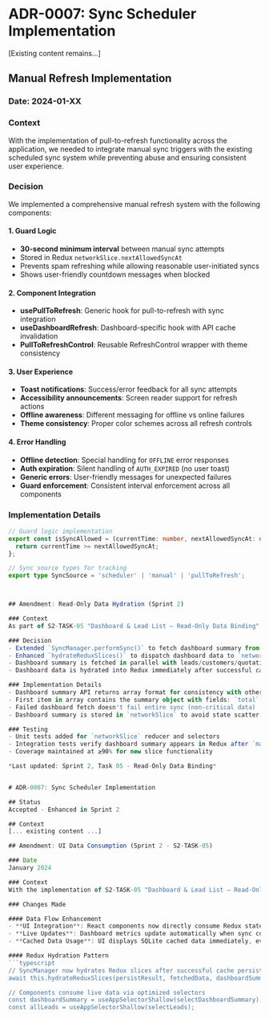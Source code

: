 # ADR-0007: Sync Scheduler Implementation

[Existing content remains...]

## Manual Refresh Implementation

### Date: 2024-01-XX

### Context
With the implementation of pull-to-refresh functionality across the application, we needed to integrate manual sync triggers with the existing scheduled sync system while preventing abuse and ensuring consistent user experience.

### Decision
We implemented a comprehensive manual refresh system with the following components:

#### 1. Guard Logic
- **30-second minimum interval** between manual sync attempts
- Stored in Redux `networkSlice.nextAllowedSyncAt`
- Prevents spam refreshing while allowing reasonable user-initiated syncs
- Shows user-friendly countdown messages when blocked

#### 2. Component Integration
- **usePullToRefresh**: Generic hook for pull-to-refresh with sync integration
- **useDashboardRefresh**: Dashboard-specific hook with API cache invalidation
- **PullToRefreshControl**: Reusable RefreshControl wrapper with theme consistency

#### 3. User Experience
- **Toast notifications**: Success/error feedback for all sync attempts
- **Accessibility announcements**: Screen reader support for refresh actions
- **Offline awareness**: Different messaging for offline vs online failures
- **Theme consistency**: Proper color schemes across all refresh controls

#### 4. Error Handling
- **Offline detection**: Special handling for `OFFLINE` error responses
- **Auth expiration**: Silent handling of `AUTH_EXPIRED` (no user toast)
- **Generic errors**: User-friendly messages for unexpected failures
- **Guard enforcement**: Consistent interval enforcement across all components

### Implementation Details

```typescript
// Guard logic implementation
export const isSyncAllowed = (currentTime: number, nextAllowedSyncAt: number): boolean => {
  return currentTime >= nextAllowedSyncAt;
};

// Sync source types for tracking
export type SyncSource = 'scheduler' | 'manual' | 'pullToRefresh';



## Amendment: Read-Only Data Hydration (Sprint 2)

### Context
As part of S2-TASK-05 "Dashboard & Lead List – Read-Only Data Binding", we enhanced the sync system to support dashboard metrics alongside entity data synchronization.

### Decision
- Extended `SyncManager.performSync()` to fetch dashboard summary from `/api/v1/leads/summary`
- Enhanced `hydrateReduxSlices()` to dispatch dashboard data to `networkSlice.setDashboardSummary()`
- Dashboard summary is fetched in parallel with leads/customers/quotations for efficiency
- Dashboard data is hydrated into Redux immediately after successful cache persistence

### Implementation Details
- Dashboard summary API returns array format for consistency with other endpoints
- First item in array contains the summary object with fields: `total`, `todayPending`, `overdue`
- Failed dashboard fetch doesn't fail entire sync (non-critical data)
- Dashboard summary is stored in `networkSlice` to avoid state scatter

### Testing
- Unit tests added for `networkSlice` reducer and selectors
- Integration tests verify dashboard summary appears in Redux after `manualSync()`
- Coverage maintained at ≥90% for new slice functionality

*Last updated: Sprint 2, Task 05 - Read-Only Data Binding*


# ADR-0007: Sync Scheduler Implementation

## Status
Accepted - Enhanced in Sprint 2

## Context
[... existing content ...]

## Amendment: UI Data Consumption (Sprint 2 - S2-TASK-05)

### Date
January 2024

### Context
With the implementation of S2-TASK-05 "Dashboard & Lead List – Read-Only Data Binding", the UI layer now actively consumes cached data from the sync system. This represents a significant evolution from the original sync-only design.

### Changes Made

#### Data Flow Enhancement
- **UI Integration**: React components now directly consume Redux state populated by sync operations
- **Live Updates**: Dashboard metrics update automatically when sync completes via Redux subscriptions
- **Cached Data Usage**: UI displays SQLite cached data immediately, even when offline

#### Redux Hydration Pattern
```typescript
// SyncManager now hydrates Redux slices after successful cache persistence
await this.hydrateReduxSlices(persistResult, fetchedData, dashboardSummary);

// Components consume live data via optimized selectors
const dashboardSummary = useAppSelectorShallow(selectDashboardSummary);
const allLeads = useAppSelectorShallow(selectLeads);